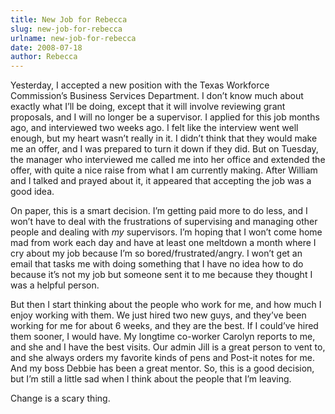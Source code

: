 ```yaml
---
title: New Job for Rebecca
slug: new-job-for-rebecca
urlname: new-job-for-rebecca
date: 2008-07-18
author: Rebecca
---
```

Yesterday, I accepted a new position with the Texas Workforce
Commission&#x02bc;s Business Services Department. I don&#x02bc;t know much about
exactly what I&#x02bc;ll be doing, except that it will involve reviewing grant
proposals, and I will no longer be a supervisor. I applied for this job months
ago, and interviewed two weeks ago. I felt like the interview went well enough,
but my heart wasn&#x02bc;t really in it. I didn&#x02bc;t think that they would
make me an offer, and I was prepared to turn it down if they did. But on
Tuesday, the manager who interviewed me called me into her office and extended
the offer, with quite a nice raise from what I am currently making. After
William and I talked and prayed about it, it appeared that accepting the job was
a good idea.

On paper, this is a smart decision. I&#x02bc;m getting paid more to do less, and
I won&#x02bc;t have to deal with the frustrations of supervising and managing
other people and dealing with *my* supervisors. I&#x02bc;m hoping that I
won&#x02bc;t come home mad from work each day and have at least one meltdown a
month where I cry about my job because I&#x02bc;m so bored/frustrated/angry. I
won&#x02bc;t get an email that tasks me with doing something that I have no idea
how to do because it&#x02bc;s not my job but someone sent it to me because they
thought I was a helpful person.

But then I start thinking about the people who work for me, and how much I enjoy
working with them. We just hired two new guys, and they&#x02bc;ve been working
for me for about 6 weeks, and they are the best. If I could&#x02bc;ve hired them
sooner, I would have. My longtime co-worker Carolyn reports to me, and she and I
have the best visits. Our admin Jill is a great person to vent to, and she
always orders my favorite kinds of pens and Post-it notes for me. And my boss
Debbie has been a great mentor. So, this is a good decision, but I&#x02bc;m
still a little sad when I think about the people that I&#x02bc;m leaving.

Change is a scary thing.
